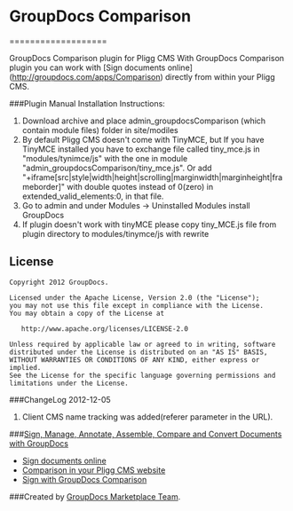 # GroupDocs Comparison
===================

GroupDocs Comparison plugin for Pligg CMS
With GroupDocs Comparison plugin you can work with [Sign documents online] (http://groupdocs.com/apps/Comparison) directly from within your Pligg CMS.


###Plugin Manual Installation Instructions:

1. Download archive and place admin_groupdocsComparison (which contain module files) folder in site/modiles
2. By default Pligg CMS doesn't come with TinyMCE, but If you have TinyMCE installed you have to exchange file called tiny_mce.js in "modules/tynimce/js" with the one in module "admin_groupdocsComparison/tiny_mce.js". Or add "+iframe[src|style|width|height|scrolling|marginwidth|marginheight|frameborder]" with double quotes instead of 0(zero) in extended_valid_elements:0, in that file.
3. Go to admin and under Modules -> Uninstalled Modules install GroupDocs
4. If plugin doesn't work with tinyMCE please copy tiny_MCE.js file from plugin directory to modules/tinymce/js with rewrite

License
-------

	Copyright 2012 GroupDocs.

	Licensed under the Apache License, Version 2.0 (the "License");
	you may not use this file except in compliance with the License.
	You may obtain a copy of the License at

	   http://www.apache.org/licenses/LICENSE-2.0

	Unless required by applicable law or agreed to in writing, software
	distributed under the License is distributed on an "AS IS" BASIS,
	WITHOUT WARRANTIES OR CONDITIONS OF ANY KIND, either express or implied.
	See the License for the specific language governing permissions and
	limitations under the License.

###ChangeLog
2012-12-05
1.  Client CMS name tracking was added(referer parameter in the URL).

###[Sign, Manage, Annotate, Assemble, Compare and Convert Documents with GroupDocs](http://groupdocs.com)
* [Sign documents online](http://groupdocs.com/apps/Comparison)
* [Comparison in your Pligg CMS website](http://forums.pligg.com/free-modules)
* [Sign with GroupDocs Comparison](http://groupdocs.com/apps/Comparison)


###Created by [GroupDocs Marketplace Team](http://groupdocs.com/marketplace/).